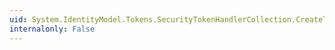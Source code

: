 ```yaml
---
uid: System.IdentityModel.Tokens.SecurityTokenHandlerCollection.CreateToken(System.IdentityModel.Tokens.SecurityTokenDescriptor)
internalonly: False
---
```

